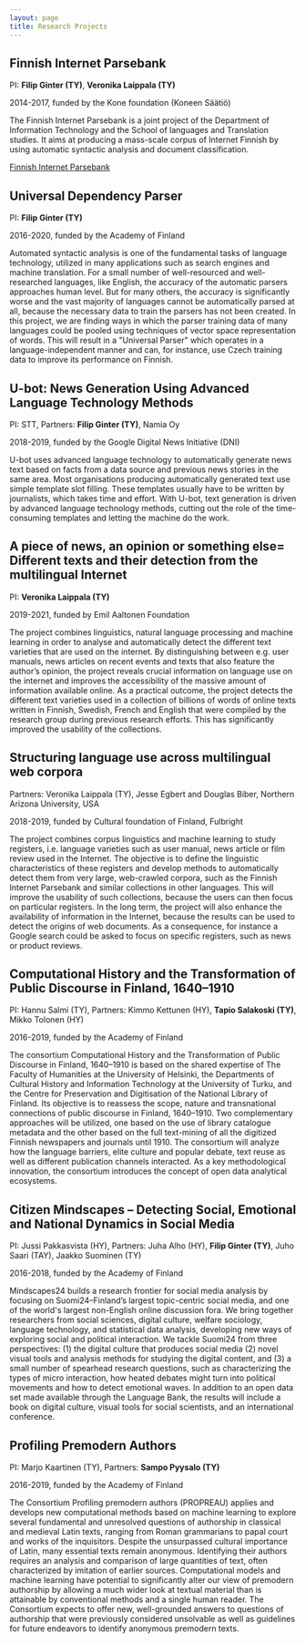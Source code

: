 ```yaml
---
layout: page
title: Research Projects
---
```


## Finnish Internet Parsebank

PI: __Filip Ginter (TY)__, __Veronika Laippala (TY)__

2014-2017, funded by the Kone foundation (Koneen Säätiö)

The Finnish Internet Parsebank is a joint project of the Department of Information Technology and the School of languages and Translation studies. It aims at producing a mass-scale corpus of Internet Finnish by using automatic syntactic analysis and document classification.

[Finnish Internet Parsebank](finnish_nlp.html#parsebank)

## Universal Dependency Parser

PI: __Filip Ginter (TY)__

2016-2020, funded by the Academy of Finland

Automated syntactic analysis is one of the fundamental tasks of language technology, utilized in many applications such as search engines and machine translation. For a small number of well-resourced and well-researched languages, like English, the accuracy of the automatic parsers approaches human level. But for many others, the accuracy is significantly worse and the vast majority of languages cannot be automatically parsed at all, because the necessary data to train the parsers has not been created. In this project, we are finding ways in which the parser training data of many languages could be pooled using techniques of vector space representation of words. This will result in a "Universal Parser" which operates in a language-independent manner and can, for instance, use Czech training data to improve its performance on Finnish.

## U-bot: News Generation Using Advanced Language Technology Methods

PI: STT, Partners: __Filip Ginter (TY)__, Namia Oy

2018-2019, funded by the Google Digital News Initiative (DNI)

U-bot uses advanced language technology to automatically generate news text based on facts from a data source and previous news stories in the same area. Most organisations producing automatically generated text use simple template slot filling. These templates usually have to be written by journalists, which takes time and effort. With U-bot, text generation is driven by advanced language technology methods, cutting out the role of the time-consuming templates and letting the machine do the work.

##  A piece of news, an opinion or something else= Different texts and their detection from the multilingual Internet

PI: __Veronika Laippala (TY)__

2019-2021, funded by Emil Aaltonen Foundation

The project combines linguistics, natural language processing and machine learning in order to analyse and automatically detect the different text varieties that are used on the internet. By distinguishing between e.g. user manuals, news articles on recent events and texts that also feature the author’s opinion, the project reveals crucial information on language use on the internet and improves the accessibility of the massive amount of information available online. As a practical outcome, the project detects the different text varieties used in a collection of billions of words of online texts written in Finnish, Swedish, French and English that were compiled by the research group during previous research efforts. This has significantly improved the usability of the collections.

## Structuring language use across multilingual web corpora 

Partners: Veronika Laippala (TY), Jesse Egbert and Douglas Biber, Northern Arizona University, USA

2018-2019, funded by Cultural foundation of Finland, Fulbright

The project combines corpus linguistics and machine learning to study registers, i.e. language varieties such as user manual, news article or film review used in the Internet. The objective is to define the linguistic characteristics of these registers and develop methods to automatically detect them from very large, web-crawled corpora, such as the Finnish Internet Parsebank and similar collections in other languages. This will improve the usability of such collections, because the users can then focus on particular registers. In the long term, the project will also enhance the availability of information in the Internet, because the results can be used to detect the origins of web documents. As a consequence, for instance a Google search could be asked to focus on specific registers, such as news or product reviews. 

## Computational History and the Transformation of Public Discourse in Finland, 1640–1910

PI: Hannu Salmi (TY), Partners: Kimmo Kettunen (HY), __Tapio Salakoski (TY)__, Mikko Tolonen (HY)

2016-2019, funded by the Academy of Finland

The consortium Computational History and the Transformation of Public Discourse in Finland, 1640–1910 is based on the shared expertise of The Faculty of Humanities at the University of Helsinki, the Departments of Cultural History and Information Technology at the University of Turku, and the Centre for Preservation and Digitisation of the National Library of Finland. Its objective is to reassess the scope, nature and transnational connections of public discourse in Finland, 1640–1910. Two complementary approaches will be utilized, one based on the use of library catalogue metadata and the other based on the full text-mining of all the digitized Finnish newspapers and journals until 1910. The consortium will analyze how the language barriers, elite culture and popular debate, text reuse as well as different publication channels interacted. As a key methodological innovation, the consortium introduces the concept of open data analytical ecosystems.

## Citizen Mindscapes – Detecting Social, Emotional and National Dynamics in Social Media

PI: Jussi Pakkasvista (HY), Partners: Juha Alho (HY), __Filip Ginter (TY)__, Juho Saari (TAY), Jaakko Suominen (TY)

2016-2018, funded by the Academy of Finland

Mindscapes24 builds a research frontier for social media analysis by focusing on Suomi24–Finland’s largest topic-centric social media, and one of the world's largest non-English online discussion fora. We bring together researchers from social sciences, digital culture, welfare sociology, language technology, and statistical data analysis, developing new ways of exploring social and political interaction. We tackle Suomi24 from three perspectives: (1) the digital culture that produces social media (2) novel visual tools and analysis methods for studying the digital content, and (3) a small number of spearhead research questions, such as characterizing the types of micro interaction, how heated debates might turn into political movements and how to detect emotional waves. In addition to an open data set made available through the Language Bank, the results will include a book on digital culture, visual tools for social scientists, and an international conference.

## Profiling Premodern Authors

PI: Marjo Kaartinen (TY), Partners: __Sampo Pyysalo (TY)__

2016-2019, funded by the Academy of Finland

The Consortium Profiling premodern authors (PROPREAU) applies and develops new computational methods based on machine learning to explore several fundamental and unresolved questions of authorship in classical and medieval Latin texts, ranging from Roman grammarians to papal court and works of the inquisitors. Despite the unsurpassed cultural importance of Latin, many essential texts remain anonymous. Identifying their authors requires an analysis and comparison of large quantities of text, often characterized by imitation of earlier sources. Computational models and machine learning have potential to significantly alter our view of premodern authorship by allowing a much wider look at textual material than is attainable by conventional methods and a single human reader. The Consortium expects to offer new, well-grounded answers to questions of authorship that were previously considered unsolvable as well as guidelines for future endeavors to identify anonymous premodern texts.
